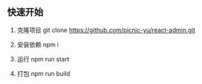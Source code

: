 
## 快速开始

1. 克隆项目
git clone https://github.com/picnic-yu/react-admin.git

2. 安装依赖
npm i

3. 运行
npm run start

4. 打包
npm run build